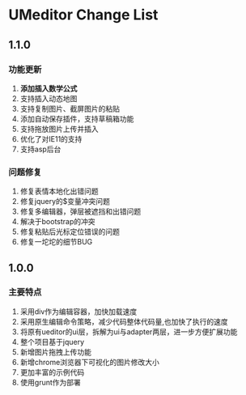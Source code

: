 # UMeditor Change List

## 1.1.0

### 功能更新
1. **添加插入数学公式**
2. 支持插入动态地图
3. 支持复制图片、截屏图片的粘贴
4. 添加自动保存插件，支持草稿箱功能
5. 支持拖放图片上传并插入
6. 优化了对IE11的支持
7. 支持asp后台

### 问题修复
1. 修复表情本地化出错问题
2. 修复jquery的$变量冲突问题
3. 修复多编辑器，弹层被遮挡和出错问题
4. 解决于bootstrap的冲突
5. 修复粘贴后光标定位错误的问题
6. 修复一坨坨的细节BUG


## 1.0.0

### 主要特点
1. 采用div作为编辑容器，加快加载速度
2. 采用原生编辑命令策略，减少代码整体代码量,也加快了执行的速度
3. 将原有ueditor的ui层，拆解为ui与adapter两层，进一步方便扩展功能
4. 整个项目基于jquery
5. 新增图片拖拽上传功能
6. 新增chrome浏览器下可视化的图片修改大小
7. 更加丰富的示例代码
8. 使用grunt作为部署
